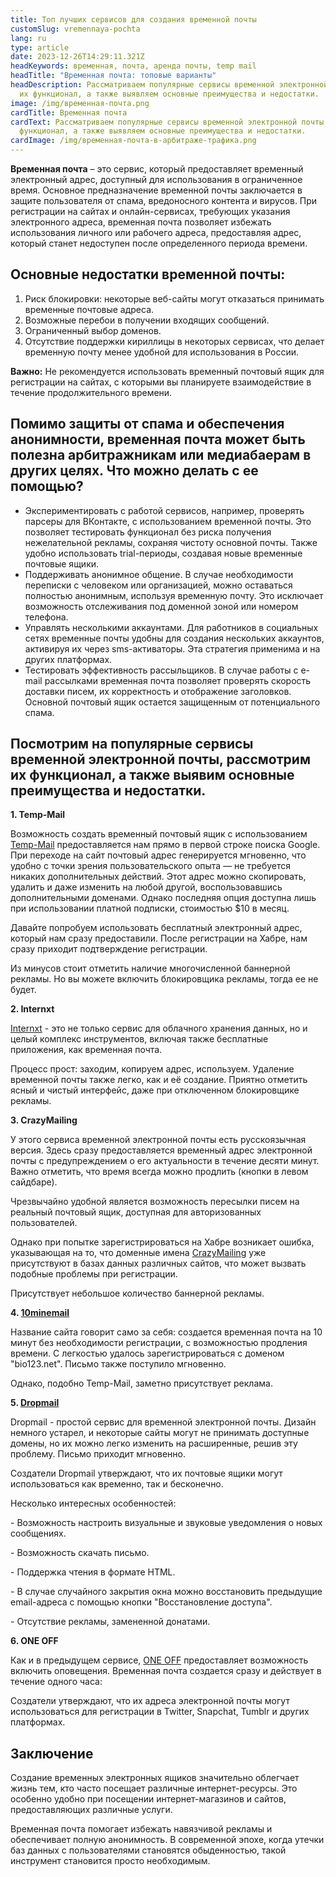```yaml
---
title: Топ лучших сервисов для создания временной почты
customSlug: vremennaya-pochta
lang: ru
type: article
date: 2023-12-26T14:29:11.321Z
headKeywords: временная, почта, аренда почты, temp mail
headTitle: "Временная почта: топовые варианты"
headDescription: Рассматриваем популярные сервисы временной электронной почты,
  их функционал, а также выявляем основные преимущества и недостатки.
image: /img/временная-почта.png
cardTitle: Временная почта
cardText: Рассматриваем популярные сервисы временной электронной почты, их
  функционал, а также выявляем основные преимущества и недостатки.
cardImage: /img/временная-почта-в-арбитраже-трафика.png
---
```

**Временная почта** – это сервис, который предоставляет временный электронный адрес, доступный для использования в ограниченное время. Основное предназначение временной почты заключается в защите пользователя от спама, вредоносного контента и вирусов. При регистрации на сайтах и онлайн-сервисах, требующих указания электронного адреса, временная почта позволяет избежать использования личного или рабочего адреса, предоставляя адрес, который станет недоступен после определенного периода времени.

## Основные недостатки временной почты:

1. Риск блокировки: некоторые веб-сайты могут отказаться принимать временные почтовые адреса.
2. Возможные перебои в получении входящих сообщений.
3. Ограниченный выбор доменов.
4. Отсутствие поддержки кириллицы в некоторых сервисах, что делает временную почту менее удобной для использования в России.

**Важно:** Не рекомендуется использовать временный почтовый ящик для регистрации на сайтах, с которыми вы планируете взаимодействие в течение продолжительного времени.

## Помимо защиты от спама и обеспечения анонимности, временная почта может быть полезна арбитражникам или медиабаерам в других целях. Что можно делать с ее помощью?

* Экспериментировать с работой сервисов, например, проверять парсеры для ВКонтакте, с использованием временной почты. Это позволяет тестировать функционал без риска получения нежелательной рекламы, сохраняя чистоту основной почты. Также удобно использовать trial-периоды, создавая новые временные почтовые ящики.
* Поддерживать анонимное общение. В случае необходимости переписки с человеком или организацией, можно оставаться полностью анонимным, используя временную почту. Это исключает возможность отслеживания под доменной зоной или номером телефона.
* Управлять несколькими аккаунтами. Для работников в социальных сетях временные почты удобны для создания нескольких аккаунтов, активируя их через sms-активаторы. Эта стратегия применима и на других платформах.
* Тестировать эффективность рассыльщиков. В случае работы с e-mail рассылками временная почта позволяет проверять скорость доставки писем, их корректность и отображение заголовков. Основной почтовый ящик остается защищенным от потенциального спама.

## Посмотрим на популярные сервисы временной электронной почты, рассмотрим их функционал, а также выявим основные преимущества и недостатки.

**1. Temp-Mail**

Возможность создать временный почтовый ящик с использованием [Temp-Mail](https://temp-mail.org/) предоставляется нам прямо в первой строке поиска Google. При переходе на сайт почтовый адрес генерируется мгновенно, что удобно с точки зрения пользовательского опыта — не требуется никаких дополнительных действий. Этот адрес можно скопировать, удалить и даже изменить на любой другой, воспользовавшись дополнительными доменами. Однако последняя опция доступна лишь при использовании платной подписки, стоимостью $10 в месяц.

Давайте попробуем использовать бесплатный электронный адрес, который нам сразу предоставили. После регистрации на Хабре, нам сразу приходит подтверждение регистрации.

Из минусов стоит отметить наличие многочисленной баннерной рекламы. Но вы можете включить блокировщика рекламы, тогда ее не будет.

**2. Internxt**

[Internxt](https://internxt.com/ru/temporary-email) - это не только сервис для облачного хранения данных, но и целый комплекс инструментов, включая также бесплатные приложения, как временная почта.

Процесс прост: заходим, копируем адрес, используем. Удаление временной почты также легко, как и её создание. Приятно отметить ясный и чистый интерфейс, даже при отключенном блокировщике рекламы.

**3. CrazyMailing**

У этого сервиса временной электронной почты есть русскоязычная версия. Здесь сразу предоставляется временный адрес электронной почты с предупреждением о его актуальности в течение десяти минут. Важно отметить, что время всегда можно продлить (кнопки в левом сайдбаре).

Чрезвычайно удобной является возможность пересылки писем на реальный почтовый ящик, доступная для авторизованных пользователей.

Однако при попытке зарегистрироваться на Хабре возникает ошибка, указывающая на то, что доменные имена [CrazyMailing](https://www.crazymailing.com/ru) уже присутствуют в базах данных различных сайтов, что может вызвать подобные проблемы при регистрации.

Присутствует небольшое количество баннерной рекламы.

**4. [10minemail](https://10minemail.com/ru/)**

Название сайта говорит само за себя: создается временная почта на 10 минут без необходимости регистрации, с возможностью продления времени. С легкостью удалось зарегистрироваться с доменом "bio123.net". Письмо также поступило мгновенно.

Однако, подобно Temp-Mail, заметно присутствует реклама.

**5. [Dropmail](https://dropmail.me/ru/)**

Dropmail - простой сервис для временной электронной почты. Дизайн немного устарел, и некоторые сайты могут не принимать доступные домены, но их можно легко изменить на расширенные, решив эту проблему. Письмо приходит мгновенно.

Создатели Dropmail утверждают, что их почтовые ящики могут использоваться как временно, так и бесконечно.

Несколько интересных особенностей:

\- Возможность настроить визуальные и звуковые уведомления о новых сообщениях.

\- Возможность скачать письмо.

\- Поддержка чтения в формате HTML.

\- В случае случайного закрытия окна можно восстановить предыдущие email-адреса с помощью кнопки "Восстановление доступа".

\- Отсутствие рекламы, замененной донатами.

**6. ONE OFF**

Как и в предыдущем сервисе, [ONE OFF](https://one-off.email/ru/) предоставляет возможность включить оповещения. Временная почта создается сразу и действует в течение одного часа:

Создатели утверждают, что их адреса электронной почты могут использоваться для регистрации в Twitter, Snapchat, Tumblr и других платформах.

## Заключение 

Создание временных электронных ящиков значительно облегчает жизнь тем, кто часто посещает различные интернет-ресурсы. Это особенно удобно при посещении интернет-магазинов и сайтов, предоставляющих различные услуги.

Временная почта помогает избежать навязчивой рекламы и обеспечивает полную анонимность. В современной эпохе, когда утечки баз данных с пользователями становятся обыденностью, такой инструмент становится просто необходимым.